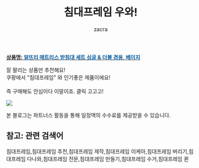 ﻿---
layout: post
title:  "침대프레임 우와!"
author: zacra
categories: [ 아이템 ]
tags: [침대프레임,침대프레임 추천,침대프레임 제작,침대프레임 이케아,침대프레임 버리기,침대프레임 다나와,침대프레임 전문,침대프레임 만들기,침대프레임 수거,침대프레임 퀸]
image: https://static.coupangcdn.com/image/retail/images/2020/03/27/20/2/d8629a4e-b597-4bca-a95c-74013a11d2b4.jpg 
description: "쿠팡에서 침대프레임 관련 상품으로 가장 잘팔리는 제품 중 하나라는 사실!!."
rating: 4.5
---

<a href="https://link.coupang.com/re/AFFSDP?lptag=AF8407795&pageKey=1430679804&itemId=2471593370&vendorItemId=70464987377&traceid=V0-153-c0f36aa982254895"><b>상품명: <font color='#01579B'>알뜨리 매트리스 받침대 세트 싱글 & 더블 겸용, 베이지</font></b></a>

잘 팔리는 상품만 추천해요!<br/>
쿠팡에서 "침대프레임" 와 인기좋은 제품이에요!<br/><br/>
즉 구매해도 안심이다 이말이죠. 클릭 고고고! <br/>



<a href="https://link.coupang.com/re/AFFSDP?lptag=AF8407795&pageKey=1430679804&itemId=2471593370&vendorItemId=70464987377&traceid=V0-153-c0f36aa982254895"><img src="https://thumbnail9.coupangcdn.com/thumbnails/remote/q89/image/retail/images/2020/03/27/20/1/a774ecc1-1c4c-4208-a589-ba6168fc7470.jpg"></a> 

본 블로그는 파트너스 활동을 통해 일정액의 수수료를 제공받을 수 있습니다.

## 참고: 관련 검색어    
침대프레임,침대프레임 추천,침대프레임 제작,침대프레임 이케아,침대프레임 버리기,침대프레임 다나와,침대프레임 전문,침대프레임 만들기,침대프레임 수거,침대프레임 퀸